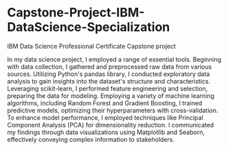 # Capstone-Project-IBM-DataScience-Specialization
IBM Data Science Professional Certificate Capstone project

In my data science project, I employed a range of essential tools. Beginning with data collection, I gathered and preprocessed raw data from various sources. Utilizing Python's pandas library, I conducted exploratory data analysis to gain insights into the dataset's structure and characteristics. Leveraging scikit-learn, I performed feature engineering and selection, preparing the data for modeling. Employing a variety of machine learning algorithms, including Random Forest and Gradient Boosting, I trained predictive models, optimizing their hyperparameters with cross-validation. To enhance model performance, I employed techniques like Principal Component Analysis (PCA) for dimensionality reduction. I communicated my findings through data visualizations using Matplotlib and Seaborn, effectively conveying complex information to stakeholders.




